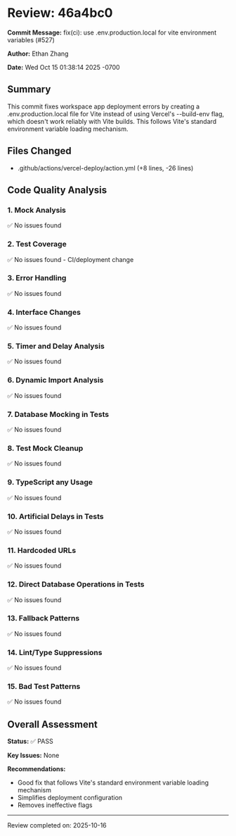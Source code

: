 # Review: 46a4bc0

**Commit Message:** fix(ci): use .env.production.local for vite environment variables (#527)

**Author:** Ethan Zhang

**Date:** Wed Oct 15 01:38:14 2025 -0700

## Summary

This commit fixes workspace app deployment errors by creating a .env.production.local file for Vite instead of using Vercel's --build-env flag, which doesn't work reliably with Vite builds. This follows Vite's standard environment variable loading mechanism.

## Files Changed

- .github/actions/vercel-deploy/action.yml (+8 lines, -26 lines)

## Code Quality Analysis

### 1. Mock Analysis
✅ No issues found

### 2. Test Coverage
✅ No issues found - CI/deployment change

### 3. Error Handling
✅ No issues found

### 4. Interface Changes
✅ No issues found

### 5. Timer and Delay Analysis
✅ No issues found

### 6. Dynamic Import Analysis
✅ No issues found

### 7. Database Mocking in Tests
✅ No issues found

### 8. Test Mock Cleanup
✅ No issues found

### 9. TypeScript any Usage
✅ No issues found

### 10. Artificial Delays in Tests
✅ No issues found

### 11. Hardcoded URLs
✅ No issues found

### 12. Direct Database Operations in Tests
✅ No issues found

### 13. Fallback Patterns
✅ No issues found

### 14. Lint/Type Suppressions
✅ No issues found

### 15. Bad Test Patterns
✅ No issues found

## Overall Assessment

**Status:** ✅ PASS

**Key Issues:** None

**Recommendations:**
- Good fix that follows Vite's standard environment variable loading mechanism
- Simplifies deployment configuration
- Removes ineffective flags

---
Review completed on: 2025-10-16
